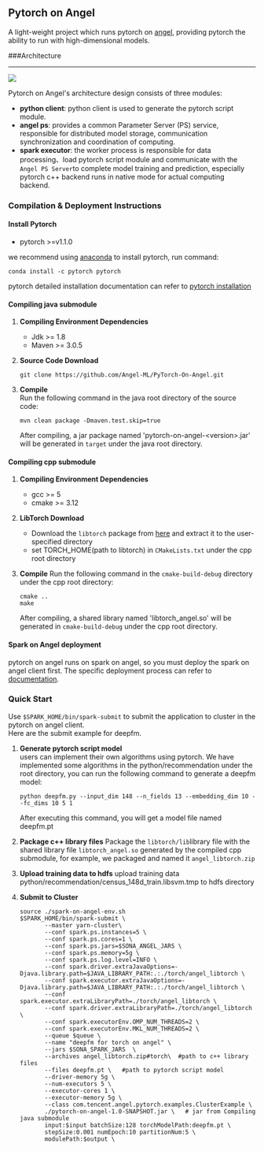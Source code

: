 ## Pytorch on Angel 

A light-weight project which runs pytorch on [angel](https://github.com/Angel-ML/angel), providing pytorch the ability to run with high-dimensional models.

###Architecture

----

![][1]

Pytorch on Angel's architecture design consists of three modules:

  - **python client**: python client is used to generate the pytorch script module.
  - **angel ps**: provides a common Parameter Server (PS) service, responsible for distributed model storage, communication synchronization and coordination of computing.
  - **spark executor**: the worker process is responsible for data processing、load pytorch script module and communicate with the `Angel PS Server`to complete model training and prediction, especially pytorch c++ backend runs in native mode for actual computing backend.


### Compilation & Deployment Instructions

#### Install Pytorch

  - pytorch >=v1.1.0 
 
we recommend using [anaconda](https://www.anaconda.com/) to install pytorch, run command:
```$xslt
conda install -c pytorch pytorch
```
pytorch detailed installation documentation can refer to [pytorch installation](https://github.com/pytorch/pytorch#installation)


#### Compiling java submodule
1. **Compiling Environment Dependencies**
   - Jdk >= 1.8
   - Maven >= 3.0.5

2. **Source Code Download**
   ```$xslt
   git clone https://github.com/Angel-ML/PyTorch-On-Angel.git
   ```

3. **Compile**  
   Run the following command in the java root directory of the source code:
   ```$xslt
   mvn clean package -Dmaven.test.skip=true
   ```
   After compiling, a jar package named 'pytorch-on-angel-&lt;version&gt;.jar' will be generated in `target` under the java root directory.


#### Compiling cpp submodule
1. **Compiling Environment Dependencies**
   - gcc >= 5
   - cmake >= 3.12

2. **LibTorch Download**
   - Download the `libtorch` package from [here](https://pytorch.org/) and extract it to the user-specified directory
   - set TORCH_HOME(path to libtorch) in `CMakeLists.txt` under the  cpp root directory
  
3. **Compile**
   Run the following command in the `cmake-build-debug` directory under the  cpp root directory:
   ```$xslt
   cmake ..
   make
   ```
   After compiling, a shared library named 'libtorch_angel.so' will be generated in `cmake-build-debug` under the  cpp root directory.
   
#### Spark on Angel deployment
pytorch on angel runs on spark on angel, so you must deploy the spark on angel client first. The specific deployment process can refer to [documentation](https://github.com/Angel-ML/angel/blob/master/docs/tutorials/spark_on_angel_quick_start_en.md).

### Quick Start
Use `$SPARK_HOME/bin/spark-submit` to submit the application to cluster in the pytorch on angel client.   
Here are the submit example for deepfm.
1. **Generate pytorch script model**  
   users can implement their own algorithms using pytorch. We have implemented some algorithms in the python/recommendation under the root directory, you can run the following command to generate a deepfm model:
   ```$xslt
   python deepfm.py --input_dim 148 --n_fields 13 --embedding_dim 10 --fc_dims 10 5 1
   ```
   After executing this command, you will get a model file named deepfm.pt

2. **Package c++ library files**
   Package the `libtorch/lib`library file with the shared library file `libtorch_angel.so` generated by the compiled cpp submodule, for example, we packaged and named it `angel_libtorch.zip`

3. **Upload training data to hdfs**
   upload training data python/recommendation/census_148d_train.libsvm.tmp to hdfs directory

4. **Submit to Cluster**  
   ```$xslt
   source ./spark-on-angel-env.sh  
   $SPARK_HOME/bin/spark-submit \
          --master yarn-cluster\
          --conf spark.ps.instances=5 \
          --conf spark.ps.cores=1 \
          --conf spark.ps.jars=$SONA_ANGEL_JARS \
          --conf spark.ps.memory=5g \
          --conf spark.ps.log.level=INFO \
          --conf spark.driver.extraJavaOptions=-Djava.library.path=$JAVA_LIBRARY_PATH:.:./torch/angel_libtorch \
          --conf spark.executor.extraJavaOptions=-Djava.library.path=$JAVA_LIBRARY_PATH:.:./torch/angel_libtorch \
          --conf spark.executor.extraLibraryPath=./torch/angel_libtorch \
          --conf spark.driver.extraLibraryPath=./torch/angel_libtorch \
          --conf spark.executorEnv.OMP_NUM_THREADS=2 \
          --conf spark.executorEnv.MKL_NUM_THREADS=2 \
          --queue $queue \
          --name "deepfm for torch on angel" \
          --jars $SONA_SPARK_JARS  \
          --archives angel_libtorch.zip#torch\  #path to c++ library files
          --files deepfm.pt \   #path to pytorch script model
          --driver-memory 5g \
          --num-executors 5 \
          --executor-cores 1 \
          --executor-memory 5g \
          --class com.tencent.angel.pytorch.examples.ClusterExample \
          ./pytorch-on-angel-1.0-SNAPSHOT.jar \   # jar from Compiling java submodule
          input:$input batchSize:128 torchModelPath:deepfm.pt \
          stepSize:0.001 numEpoch:10 partitionNum:5 \
          modulePath:$output \
   ```



[1]: ./docs/img/pytorch_on_angel_framework.png